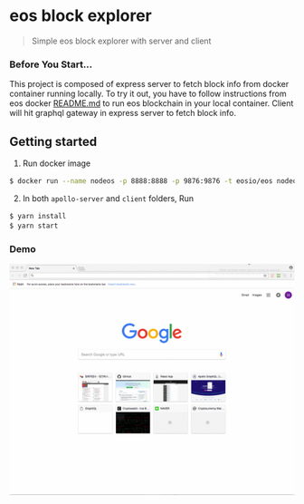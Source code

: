 # eos block explorer

> Simple eos block explorer with server and client

### Before You Start...

This project is composed of express server to fetch block info from docker container running locally.
To try it out, you have to follow instructions from eos docker [README.md](https://github.com/EOSIO/eos/tree/master/Docker) to run eos blockchain in your local container.
Client will hit graphql gateway in express server to fetch block info.

## Getting started

1. Run docker image 
``` bash
$ docker run --name nodeos -p 8888:8888 -p 9876:9876 -t eosio/eos nodeosd.sh arg1 arg2
```

2. In both `apollo-server` and `client` folders, Run
``` bash
$ yarn install
$ yarn start
```

### Demo
![demo](./T5MVfyBwvc.gif)


